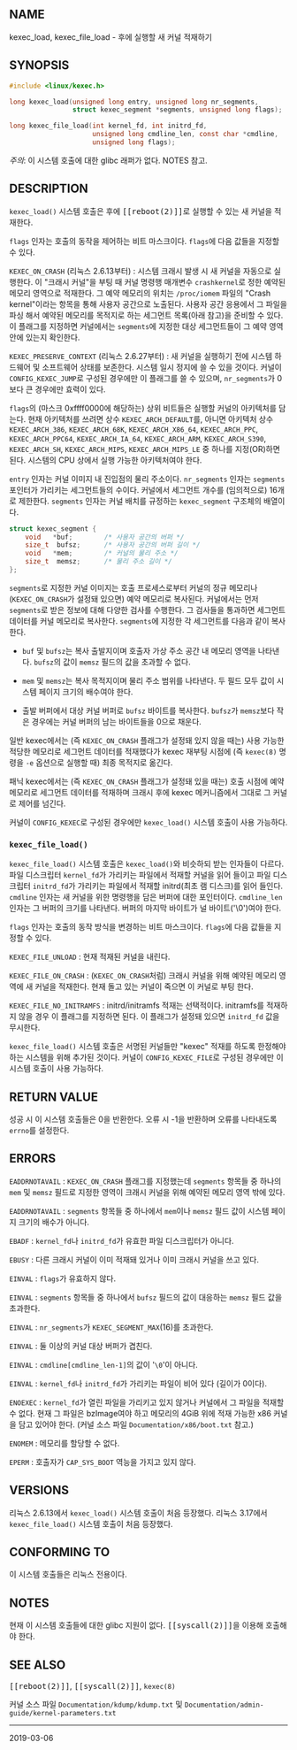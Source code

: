 ## NAME

kexec_load, kexec_file_load - 후에 실행할 새 커널 적재하기

## SYNOPSIS

```c
#include <linux/kexec.h>

long kexec_load(unsigned long entry, unsigned long nr_segments,
                struct kexec_segment *segments, unsigned long flags);

long kexec_file_load(int kernel_fd, int initrd_fd,
                     unsigned long cmdline_len, const char *cmdline,
                     unsigned long flags);
```

*주의*: 이 시스템 호출에 대한 glibc 래퍼가 없다. NOTES 참고.

## DESCRIPTION

`kexec_load()` 시스템 호출은 후에 <tt>[[reboot(2)]]</tt>로 실행할 수 있는 새 커널을 적재한다.

`flags` 인자는 호출의 동작을 제어하는 비트 마스크이다. `flags`에 다음 값들을 지정할 수 있다.

`KEXEC_ON_CRASH` (리눅스 2.6.13부터)
:   시스템 크래시 발생 시 새 커널을 자동으로 실행한다. 이 "크래시 커널"을 부팅 때 커널 명령행 매개변수 `crashkernel`로 정한 예약된 메모리 영역으로 적재한다. 그 예약 메모리의 위치는 `/proc/iomem` 파일의 "Crash kernel"이라는 항목을 통해 사용자 공간으로 노출된다. 사용자 공간 응용에서 그 파일을 파싱 해서 예약된 메모리를 목적지로 하는 세그먼트 목록(아래 참고)을 준비할 수 있다. 이 플래그를 지정하면 커널에서는 `segments`에 지정한 대상 세그먼트들이 그 예약 영역 안에 있는지 확인한다.

`KEXEC_PRESERVE_CONTEXT` (리눅스 2.6.27부터)
:   새 커널을 실행하기 전에 시스템 하드웨어 및 소프트웨어 상태를 보존한다. 시스템 일시 정지에 쓸 수 있을 것이다. 커널이 `CONFIG_KEXEC_JUMP`로 구성된 경우에만 이 플래그를 쓸 수 있으며, `nr_segments`가 0보다 큰 경우에만 효력이 있다.

`flags`의 (마스크 0xffff0000에 해당하는) 상위 비트들은 실행할 커널의 아키텍처를 담는다. 현재 아키텍처를 쓰려면 상수 `KEXEC_ARCH_DEFAULT`를, 아니면 아키텍처 상수 `KEXEC_ARCH_386`, `KEXEC_ARCH_68K`, `KEXEC_ARCH_X86_64`, `KEXEC_ARCH_PPC`, `KEXEC_ARCH_PPC64`, `KEXEC_ARCH_IA_64`, `KEXEC_ARCH_ARM`, `KEXEC_ARCH_S390`, `KEXEC_ARCH_SH`, `KEXEC_ARCH_MIPS`, `KEXEC_ARCH_MIPS_LE` 중 하나를 지정(OR)하면 된다. 시스템의 CPU 상에서 실행 가능한 아키텍처여야 한다.

`entry` 인자는 커널 이미지 내 진입점의 물리 주소이다. `nr_segments` 인자는 `segments` 포인터가 가리키는 세그먼트들의 수이다. 커널에서 세그먼트 개수를 (임의적으로) 16개로 제한한다. `segments` 인자는 커널 배치를 규정하는 `kexec_segment` 구조체의 배열이다.

```c
struct kexec_segment {
    void   *buf;        /* 사용자 공간의 버퍼 */
    size_t  bufsz;      /* 사용자 공간의 버퍼 길이 */
    void   *mem;        /* 커널의 물리 주소 */
    size_t  memsz;      /* 물리 주소 길이 */
};
```

`segments`로 지정한 커널 이미지는 호출 프로세스로부터 커널의 정규 메모리나 (`KEXEC_ON_CRASH`가 설정돼 있으면) 예약 메모리로 복사된다. 커널에서는 먼저 `segments`로 받은 정보에 대해 다양한 검사를 수행한다. 그 검사들을 통과하면 세그먼트 데이터를 커널 메모리로 복사한다. `segments`에 지정한 각 세그먼트를 다음과 같이 복사한다.

* `buf` 및 `bufsz`는 복사 출발지이며 호출자 가상 주소 공간 내 메모리 영역을 나타낸다. `bufsz`의 값이 `memsz` 필드의 값을 초과할 수 없다.

* `mem` 및 `memsz`는 복사 목적지이며 물리 주소 범위를 나타낸다. 두 필드 모두 값이 시스템 페이지 크기의 배수여야 한다.

* 출발 버퍼에서 대상 커널 버퍼로 `bufsz` 바이트를 복사한다. `bufsz`가 `memsz`보다 작은 경우에는 커널 버퍼의 남는 바이트들을 0으로 채운다.

일반 kexec에서는 (즉 `KEXEC_ON_CRASH` 플래그가 설정돼 있지 않을 때는) 사용 가능한 적당한 메모리로 세그먼트 데이터를 적재했다가 kexec 재부팅 시점에 (즉 `kexec(8)` 명령을 `-e` 옵션으로 실행할 때) 최종 목적지로 옮긴다.

패닉 kexec에서는 (즉 `KEXEC_ON_CRASH` 플래그가 설정돼 있을 때는) 호출 시점에 예약 메모리로 세그먼트 데이터를 적재하며 크래시 후에 kexec 메커니즘에서 그대로 그 커널로 제어를 넘긴다.

커널이 `CONFIG_KEXEC`로 구성된 경우에만 `kexec_load()` 시스템 호출이 사용 가능하다.

### `kexec_file_load()`

`kexec_file_load()` 시스템 호출은 `kexec_load()`와 비슷하되 받는 인자들이 다르다. 파일 디스크립터 `kernel_fd`가 가리키는 파일에서 적재할 커널을 읽어 들이고 파일 디스크립터 `initrd_fd`가 가리키는 파일에서 적재할 initrd(최초 램 디스크)를 읽어 들인다. `cmdline` 인자는 새 커널을 위한 명령행을 담은 버퍼에 대한 포인터이다. `cmdline_len` 인자는 그 버퍼의 크기를 나타낸다. 버퍼의 마지막 바이트가 널 바이트('\0')여야 한다.

`flags` 인자는 호출의 동작 방식을 변경하는 비트 마스크이다. `flags`에 다음 값들을 지정할 수 있다.

`KEXEC_FILE_UNLOAD`
:   현재 적재된 커널을 내린다.

`KEXEC_FILE_ON_CRASH`
:   (`KEXEC_ON_CRASH`처럼) 크래시 커널을 위해 예약된 메모리 영역에 새 커널을 적재한다. 현재 돌고 있는 커널이 죽으면 이 커널로 부팅 한다.

`KEXEC_FILE_NO_INITRAMFS`
:   initrd/initramfs 적재는 선택적이다. initramfs를 적재하지 않을 경우 이 플래그를 지정하면 된다. 이 플래그가 설정돼 있으면 `initrd_fd` 값을 무시한다.

`kexec_file_load()` 시스템 호출은 서명된 커널들만 "kexec" 적재를 하도록 한정해야 하는 시스템을 위해 추가된 것이다. 커널이 `CONFIG_KEXEC_FILE`로 구성된 경우에만 이 시스템 호출이 사용 가능하다.

## RETURN VALUE

성공 시 이 시스템 호출들은 0을 반환한다. 오류 시 -1을 반환하며 오류를 나타내도록 `errno`를 설정한다.

## ERRORS

`EADDRNOTAVAIL`
:   `KEXEC_ON_CRASH` 플래그를 지정했는데 `segments` 항목들 중 하나의 `mem` 및 `memsz` 필드로 지정한 영역이 크래시 커널을 위해 예약된 메모리 영역 밖에 있다.

`EADDRNOTAVAIL`
:   `segments` 항목들 중 하나에서 `mem`이나 `memsz` 필드 값이 시스템 페이지 크기의 배수가 아니다.

`EBADF`
:   `kernel_fd`나 `initrd_fd`가 유효한 파일 디스크립터가 아니다.

`EBUSY`
:   다른 크래시 커널이 이미 적재돼 있거나 이미 크래시 커널을 쓰고 있다.

`EINVAL`
:   `flags`가 유효하지 않다.

`EINVAL`
:   `segments` 항목들 중 하나에서 `bufsz` 필드의 값이 대응하는 `memsz` 필드 값을 초과한다.

`EINVAL`
:   `nr_segments`가 `KEXEC_SEGMENT_MAX`(16)를 초과한다.

`EINVAL`
:   둘 이상의 커널 대상 버퍼가 겹친다.

`EINVAL`
:   `cmdline[cmdline_len-1]`의 값이 '`\0`'이 아니다.

`EINVAL`
:   `kernel_fd`나 `initrd_fd`가 가리키는 파일이 비어 있다 (길이가 0이다).

`ENOEXEC`
:   `kernel_fd`가 열린 파일을 가리키고 있지 않거나 커널에서 그 파일을 적재할 수 없다. 현재 그 파일은 bzImage여야 하고 메모리의 4GiB 위에 적재 가능한 x86 커널을 담고 있어야 한다. (커널 소스 파일 `Documentation/x86/boot.txt` 참고.)

`ENOMEM`
:   메모리를 할당할 수 없다.

`EPERM`
:   호출자가 `CAP_SYS_BOOT` 역능을 가지고 있지 않다.

## VERSIONS

리눅스 2.6.13에서 `kexec_load()` 시스템 호출이 처음 등장했다. 리눅스 3.17에서 `kexec_file_load()` 시스템 호출이 처음 등장했다.

## CONFORMING TO

이 시스템 호출들은 리눅스 전용이다.

## NOTES

현재 이 시스템 호출들에 대한 glibc 지원이 없다. <tt>[[syscall(2)]]</tt>을 이용해 호출해야 한다.

## SEE ALSO

<tt>[[reboot(2)]]</tt>, <tt>[[syscall(2)]]</tt>, `kexec(8)`

커널 소스 파일 `Documentation/kdump/kdump.txt` 및 `Documentation/admin-guide/kernel-parameters.txt`

----

2019-03-06
